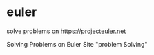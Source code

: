# euler
solve problems on https://projecteuler.net


Solving Problems on Euler Site "problem Solving"

